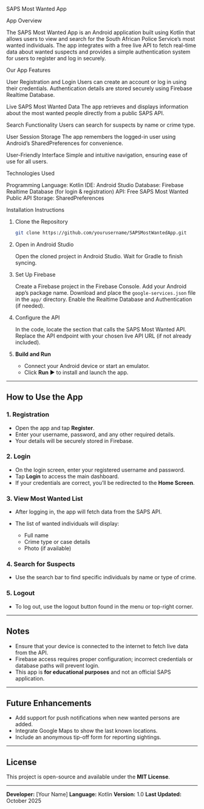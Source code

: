  SAPS Most Wanted App

App Overview

The SAPS Most Wanted App is an Android application built using Kotlin that allows users to view and search for the South African Police Service’s most wanted individuals. The app integrates with a free live API to fetch real-time data about wanted suspects and provides a simple authentication system for users to register and log in securely.

Our App Features

User Registration and Login
  Users can create an account or log in using their credentials. Authentication details are stored securely using Firebase Realtime Database.

Live SAPS Most Wanted Data
  The app retrieves and displays information about the most wanted people directly from a public SAPS API.

Search Functionality
  Users can search for suspects by name or crime type.

User Session Storage
  The app remembers the logged-in user using Android’s SharedPreferences for convenience.

User-Friendly Interface
  Simple and intuitive navigation, ensuring ease of use for all users.

 Technologies Used

  Programming Language: Kotlin
  IDE: Android Studio
  Database: Firebase Realtime Database (for login & registration)
  API: Free SAPS Most Wanted Public API
  Storage: SharedPreferences



Installation Instructions

1. Clone the Repository

   ```bash
   git clone https://github.com/yourusername/SAPSMostWantedApp.git
   ```

2. Open in Android Studio

    Open the cloned project in Android Studio.
    Wait for Gradle to finish syncing.

3. Set Up Firebase

    Create a Firebase project in the Firebase Console.
    Add your Android app’s package name.
    Download and place the `google-services.json` file in the `app/` directory.
    Enable the Realtime Database and Authentication (if needed).

4. Configure the API

   In the code, locate the section that calls the SAPS Most Wanted API.
   Replace the API endpoint with your chosen live API URL (if not already included).

5. **Build and Run**

   * Connect your Android device or start an emulator.
   * Click **Run** ▶️ to install and launch the app.

---

## How to Use the App

### 1. Registration

* Open the app and tap **Register**.
* Enter your username, password, and any other required details.
* Your details will be securely stored in Firebase.

### 2. Login

* On the login screen, enter your registered username and password.
* Tap **Login** to access the main dashboard.
* If your credentials are correct, you’ll be redirected to the **Home Screen**.

### 3. View Most Wanted List

* After logging in, the app will fetch data from the SAPS API.
* The list of wanted individuals will display:

  * Full name
  * Crime type or case details
  * Photo (if available)

### 4. Search for Suspects

* Use the search bar to find specific individuals by name or type of crime.

### 5. Logout

* To log out, use the logout button found in the menu or top-right corner.

---

## Notes

* Ensure that your device is connected to the internet to fetch live data from the API.
* Firebase access requires proper configuration; incorrect credentials or database paths will prevent login.
* This app is **for educational purposes** and not an official SAPS application.

---

## Future Enhancements

* Add support for push notifications when new wanted persons are added.
* Integrate Google Maps to show the last known locations.
* Include an anonymous tip-off form for reporting sightings.

---

## License

This project is open-source and available under the **MIT License**.

---

**Developer:** [Your Name]
**Language:** Kotlin
**Version:** 1.0
**Last Updated:** October 2025
